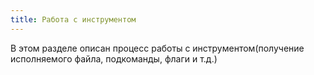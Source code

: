 ```yaml
---
title: Работа с инструментом
---
```


В этом разделе описан процесс работы с инструментом(получение исполняемого файла, подкоманды, флаги и т.д.)
